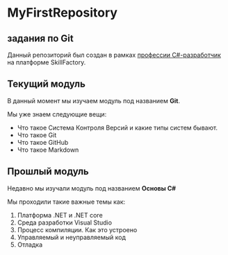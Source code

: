 # MyFirstRepository
## задания по Git


Данный репозиторий был создан в рамках [профессии C#-разработчик](https://skillfactory.ru/csharp) на платформе SkillFactory.

## Текущий модуль
В данный момент мы изучаем модуль под названием **Git**.

Мы уже знаем следующие вещи:
* Что такое Система Контроля Версий и какие типы систем бывают.
* Что такое Git
* Что такое GitHub
* Что такое Markdown

## Прошлый модуль
Недавно мы изучали модуль под названием **Основы C#**

Мы проходили такие важные темы как:
1. Платформа .NET и .NET core
2. Среда разработки Visual Studio
3. Процесс компиляции. Как это устроено
4. Управляемый и неуправляемый код
5. Отладка  
